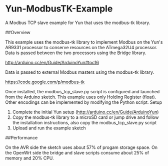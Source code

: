 # Yun-ModbusTK-Example
A Modbus TCP slave example for Yun that uses the modbus-tk library.

##Overview

This example uses the modbus-tk library to implement Modbus on the Yun's AR9331 processor to conserve resources on the ATmega32U4 processor. Data is passed between the two processors using the Bridge library.

http://arduino.cc/en/Guide/ArduinoYun#toc16

Data is passed to external Modbus masters using the modbus-tk library.

https://code.google.com/p/modbus-tk

Once installed, the modbus_tcp_slave.py script is configured and launched from the Arduino sketch. This example uses only Holding Register (float). Other encodings can be implemented by modifying the Python script.
Setup

1. Complete the initial Yun setup (http://arduino.cc/en/Guide/ArduinoYun)
2. Copy the modbus-tk library to a microSD card or jump drive and follow the installation instructions, also copy the modbus_tcp_slave.py script
3. Upload and run the example sketch

##Performance

On the AVR side the sketch uses about 57% of progam storage space. On the OpenWrt side the bridge and slave scripts consume about 25% of memory and 20% CPU.
